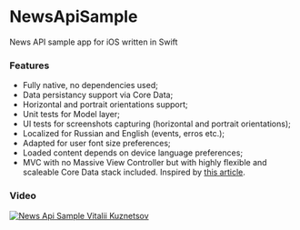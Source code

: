 # NewsApiSample
News API sample app for iOS written in Swift

### Features
- Fully native, no dependencies used;
- Data persistancy support via Core Data;
- Horizontal and portrait orientations support;
- Unit tests for Model layer;
- UI tests for screenshots capturing (horizontal and portrait orientations);
- Localized for Russian and English (events, erros etc.);
- Adapted for user font size preferences;
- Loaded content depends on device language preferences;
- MVC with no Massive View Controller but with highly flexible and scaleable Core Data stack included. Inspired by [this article](https://swifting.io/?s=28&submit=Search).

### Video
[![News Api Sample Vitalii Kuznetsov](http://i67.tinypic.com/2j35nbo.png)](https://vimeo.com/281099894)
